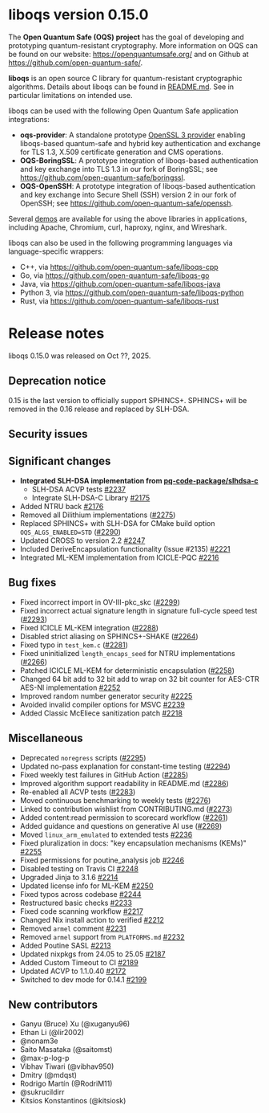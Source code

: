 # liboqs version 0.15.0

The **Open Quantum Safe (OQS) project** has the goal of developing and prototyping quantum-resistant cryptography.  More information on OQS can be found on our website: https://openquantumsafe.org/ and on Github at https://github.com/open-quantum-safe/.  

**liboqs** is an open source C library for quantum-resistant cryptographic algorithms.  Details about liboqs can be found in [README.md](https://github.com/open-quantum-safe/liboqs/blob/main/README.md).  See in particular limitations on intended use.

liboqs can be used with the following Open Quantum Safe application integrations:

- **oqs-provider**: A standalone prototype [OpenSSL 3 provider](https://www.openssl.org/docs/manmaster/man7/provider.html) enabling liboqs-based quantum-safe and hybrid key authentication and exchange for TLS 1.3, X.509 certificate generation and CMS operations.
- **OQS-BoringSSL**: A prototype integration of liboqs-based authentication and key exchange into TLS 1.3 in our fork of BoringSSL; see https://github.com/open-quantum-safe/boringssl.
- **OQS-OpenSSH**: A prototype integration of liboqs-based authentication and key exchange into Secure Shell (SSH) version 2 in our fork of OpenSSH; see https://github.com/open-quantum-safe/openssh.

Several [demos](https://github.com/open-quantum-safe/oqs-demos) are available for using the above libraries in applications, including Apache, Chromium, curl, haproxy, nginx, and Wireshark.

liboqs can also be used in the following programming languages via language-specific wrappers:

- C++, via https://github.com/open-quantum-safe/liboqs-cpp
- Go, via https://github.com/open-quantum-safe/liboqs-go
- Java, via https://github.com/open-quantum-safe/liboqs-java
- Python 3, via https://github.com/open-quantum-safe/liboqs-python
- Rust, via https://github.com/open-quantum-safe/liboqs-rust

# Release notes
liboqs 0.15.0 was released on Oct ??, 2025.

## Deprecation notice
0.15 is the last version to officially support SPHINCS+. SPHINCS+ will be removed in the 0.16 release and replaced by SLH-DSA.

## Security issues

<!--- git log HEAD...0.14.0 --->
## Significant changes
- **Integrated SLH-DSA implementation from [pq-code-package/slhdsa-c](https://github.com/pq-code-package/slhdsa-c/)**
    - SLH-DSA ACVP tests [#2237](https://github.com/open-quantum-safe/liboqs/pull/2237)
    - Integrate SLH-DSA-C Library [#2175](https://github.com/open-quantum-safe/liboqs/pull/2175)
- Added NTRU back [#2176](https://github.com/open-quantum-safe/liboqs/pull/2176)
- Removed all Dilithium implementations ([#2275](https://github.com/open-quantum-safe/liboqs/pull/2275))
- Replaced SPHINCS+ with SLH-DSA for CMake build option `OQS_ALGS_ENABLED=STD` ([#2290](https://github.com/open-quantum-safe/liboqs/pull/2290))
- Updated CROSS to version 2.2 [#2247](https://github.com/open-quantum-safe/liboqs/pull/2247)
- Included DeriveEncapsulation functionality (Issue #2135) [#2221](https://github.com/open-quantum-safe/liboqs/pull/2221)
- Integrated ML-KEM implementation from ICICLE-PQC [#2216](https://github.com/open-quantum-safe/liboqs/pull/2216)

## Bug fixes
- Fixed incorrect import in OV-III-pkc_skc ([#2299](https://github.com/open-quantum-safe/liboqs/pull/2299))
- Fixed incorrect actual signature length in signature full-cycle speed test ([#2293](https://github.com/open-quantum-safe/liboqs/pull/2293))
- Fixed ICICLE ML-KEM integration ([#2288](https://github.com/open-quantum-safe/liboqs/pull/2293))
- Disabled strict aliasing on SPHINCS+-SHAKE ([#2264](https://github.com/open-quantum-safe/liboqs/pull/2264))
- Fixed typo in `test_kem.c` ([#2281](https://github.com/open-quantum-safe/liboqs/pull/2281))
- Fixed uninitialized `length_encaps_seed` for NTRU implementations ([#2266](https://github.com/open-quantum-safe/liboqs/pull/2266))
- Patched ICICLE ML-KEM for deterministic encapsulation ([#2258](https://github.com/open-quantum-safe/liboqs/pull/2258))
- Changed 64 bit add to 32 bit add to wrap on 32 bit counter for AES-CTR AES-NI implementation [#2252](https://github.com/open-quantum-safe/liboqs/pull/2252)
- Improved random number generator security [#2225](https://github.com/open-quantum-safe/liboqs/pull/2225)
- Avoided invalid compiler options for MSVC [#2239](https://github.com/open-quantum-safe/liboqs/pull/2239)
- Added Classic McEliece sanitization patch  [#2218](https://github.com/open-quantum-safe/liboqs/pull/2218)

## Miscellaneous
- Deprecated `noregress` scripts ([#2295](https://github.com/open-quantum-safe/liboqs/pull/2295))
- Updated no-pass explanation for constant-time testing ([#2294](https://github.com/open-quantum-safe/liboqs/pull/2294))
- Fixed weekly test failures in GitHub Action ([#2285](https://github.com/open-quantum-safe/liboqs/pull/2294))
- Improved algorithm support readability in README.md ([#2286](https://github.com/open-quantum-safe/liboqs/pull/2286))
- Re-enabled all ACVP tests ([#2283](https://github.com/open-quantum-safe/liboqs/pull/2283))
- Moved continuous benchmarking to weekly tests ([#2276](https://github.com/open-quantum-safe/liboqs/pull/2276))
- Linked to contribution wishlist from CONTRIBUTING.md ([#2273](https://github.com/open-quantum-safe/liboqs/pull/2273))
- Added content:read permission to scorecard workflow ([#2261](https://github.com/open-quantum-safe/liboqs/pull/2261))
- Added guidance and questions on generative AI use ([#2269](https://github.com/open-quantum-safe/liboqs/pull/2269))
- Moved `linux_arm_emulated` to extended tests [#2236](https://github.com/open-quantum-safe/liboqs/pull/2236)
- Fixed pluralization in docs: "key encapsulation mechanisms (KEMs)" [#2255](https://github.com/open-quantum-safe/liboqs/pull/2255)
- Fixed permissions for poutine_analysis job [#2246](https://github.com/open-quantum-safe/liboqs/pull/2246)
- Disabled testing on Travis CI [#2248](https://github.com/open-quantum-safe/liboqs/pull/2248)
- Upgraded Jinja to 3.1.6 [#2214](https://github.com/open-quantum-safe/liboqs/pull/2214)
- Updated license info for ML-KEM [#2250](https://github.com/open-quantum-safe/liboqs/pull/2250)
- Fixed typos across codebase [#2244](https://github.com/open-quantum-safe/liboqs/pull/2244)
- Restructured basic checks [#2233](https://github.com/open-quantum-safe/liboqs/pull/2233)
- Fixed code scanning workflow [#2217](https://github.com/open-quantum-safe/liboqs/pull/2217)
- Changed Nix install action to verified [#2212](https://github.com/open-quantum-safe/liboqs/pull/2212)
- Removed `armel` comment [#2231](https://github.com/open-quantum-safe/liboqs/pull/2231)
- Removed `armel` support from `PLATFORMS.md` [#2232](https://github.com/open-quantum-safe/liboqs/pull/2232)
- Added Poutine SASL [#2213](https://github.com/open-quantum-safe/liboqs/pull/2213)
- Updated nixpkgs from 24.05 to 25.05 [#2187](https://github.com/open-quantum-safe/liboqs/pull/2187)
- Added Custom Timeout to CI [#2189](https://github.com/open-quantum-safe/liboqs/pull/2189)
- Updated ACVP to 1.1.0.40 [#2172](https://github.com/open-quantum-safe/liboqs/pull/2172)
- Switched to dev mode for 0.14.1 [#2199](https://github.com/open-quantum-safe/liboqs/pull/2199)

## New contributors
- Ganyu (Bruce) Xu (@xuganyu96)
- Ethan Li (@lir2002)
- @nonam3e
- Saito Masataka (@saitomst)
- @max-p-log-p
- Vibhav Tiwari (@vibhav950)
- Dmitry (@mdqst)
- Rodrigo Martín (@RodriM11)
- @sukrucildirr
- Kitsios Konstantinos (@kitsiosk)
